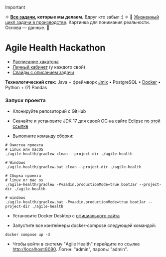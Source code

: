 > [!IMPORTANT]
>
> ⚛️ **[Все задачи](TODO.md), которые мы делаем.** Вдруг кто забыл :) ⚛️
> 🎱 [Жизненный цикл задачи в производстве](WORKFLOW.md). Картинка для понимания реальности. Основа — данные. 🎱
>  

# Agile Health Hackathon
* [Расписание хакатона](https://impulse.t1.ru/hackathons/saint_petersburg_2024)
* [Личный кабинет](https://spb.hackathon-t1.ru/todo) (у каждого свой)
* [Слайды с описанием задачи](https://docs.google.com/presentation/d/1Ixn7mnErgfvu0Kuxk7OUIWIuMWP2KfNRwGEyVObvuwI/edit#slide=id.g3141d0e0588_0_411)

**Технологический стек:** Java + фреймворк [Jmix](https://www.jmix.ru) • PostgreSQL • [Docker](https://www.docker.com) • Python + (?) Pandas

### Запуск проекта

- Клонируйте репозиторий с GitHub

- Скачайте и установите JDK 17 для своей ОС на сайте Eclipse [по этой ссылке](https://adoptium.net/temurin/releases/)

- Выполните команду сборки:

```shell
# Очистка проекта
# Linux или macOS
./agile-health/gradlew clean --project-dir ./agile-health

# Windows
./agile-health/gradlew.bat clean --project-dir ./agile-health

# Сборка проекта
# linux or mac os
./agile-health/gradlew -Pvaadin.productionMode=true bootJar --project-dir ./agile-health

# windows 
./agile-health/gradlew.bat -Pvaadin.productionMode=true bootJar --project-dir ./agile-health
```

- Установите Docker Desktop с [официального сайта](https://www.docker.com/products/docker-desktop/)

- Запустите все контейнеры docker-compose следующей командой:
```shell
docker compose up -d
```

- Чтобы войти в систему "Agile Health" перейдите по ссылке [http://localhost:8080](http://localhost:8080). Логин: "admin", пароль: "admin".

